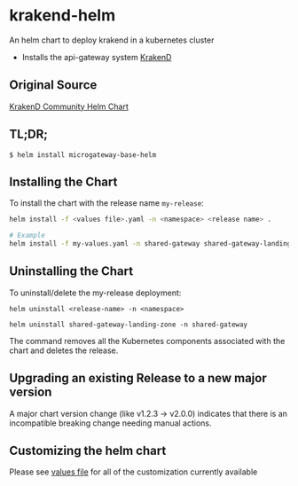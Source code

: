 # krakend-helm
An helm chart to deploy krakend in  a kubernetes cluster
* Installs the api-gateway system [KrakenD](http://krakend.io/)

## Original Source

[KrakenD Community Helm Chart](https://github.com/mikescandy/krakend-helm)

## TL;DR;

```console
$ helm install microgateway-base-helm
```

## Installing the Chart

To install the chart with the release name `my-release`:

```sh
helm install -f <values file>.yaml -n <namespace> <release name> .

# Example
helm install -f my-values.yaml -n shared-gateway shared-gateway-landing-zone .
```

## Uninstalling the Chart

To uninstall/delete the my-release deployment:

```console
helm uninstall <release-name> -n <namespace>

helm uninstall shared-gateway-landing-zone -n shared-gateway
```

The command removes all the Kubernetes components associated with the chart and deletes the release.

## Upgrading an existing Release to a new major version

A major chart version change (like v1.2.3 -> v2.0.0) indicates that there is an
incompatible breaking change needing manual actions.

## Customizing the helm chart

Please see [values file](values.yaml) for all of the customization currently available
